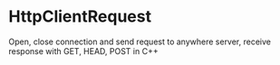 # HttpClientRequest
Open, close connection and send request to anywhere server, receive response with GET, HEAD, POST in C++ 
